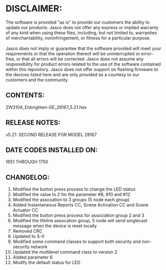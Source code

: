 # DISCLAIMER:
The software is provided "as is" to provide our customers the ability to update our products. Jasco does not offer any express or implied warranty of any kind when using these files, including, but not limited to, warranties of merchantability, noninfringement, or fitness for a particular purpose.<br>
<br>
Jasco does not imply or guarantee that the software provided will meet your requirements or that the operation thereof will be uninterrupted or error-free, or that all errors will be corrected. Jasco does not assume any responsibility for product errors related to the use of the software contained within this repository. Jasco does not offer support on flashing firmware to the devices listed here and are only provided as a courtesy to our customers and the community.

## CONTENTS:
ZW3104_Enbrighten-GE_28167_5.21.hex

## RELEASE NOTES:
v5.21: SECOND RELEASE FOR MODEL 28167

## DATE CODES INSTALLED ON:
1651 THROUGH 1750

## CHANGELOG:
1. Modified the button press process to change the LED status<br>
2. Modified the value to 2 for the parameter #8, #10 and #12<br>
3. Modified the asscoation to 3 groups (5 node each group)<br>
4. Added Instantaneous Reports CC, Scene Activation CC and Scene Actuator CC<br>
5. Modified the button press process for association group 2 and 3<br>
6. Modified the lifeline assocation group, 5 node will send singlecast message when the device is reset locally<br>
7. Removed CRC<br>
8. Updated to S-0<br>
9. Modified some command classes to support both security and non-security network<br>
10. Updated the multilevel command class to version 2<br>
11. Added parameter 6<br>
12. Modify the default status for LED